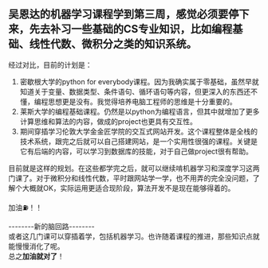 ## 吴恩达的机器学习课程学到第三周，感觉必须要停下来，先去补习一些基础的CS专业知识，比如编程基础、线性代数、微积分之类的知识系统。  
经过对比，目前的计划是：
1. 密歇根大学的python for everybody课程。因为我确实属于零基础，虽然早就知道关于变量、数据类型、条件语句、循环语句等内容，但更深入的东西还不懂，编程思想更是没有。我觉得培养电脑工程师的思维是十分重要的。
2. 莱斯大学的编程基础课程。仍然是以python为编程语言，但其中就增加了更多计算思维和算法的内容，做成的project也更具有交互性。
3. 期间穿插学习伦敦大学金金匠学院的交互式网站开发。这个课程整体是全栈的技术系统，跟完之后就可以自己搭建网站，是一个实用性很强的课程。关键是它有后端的内容，可以学习到数据库的技能，对于自己做project很有帮助。

目前就是这样的规划。在这些都学完之后，就可以继续啃机器学习和深度学习这两门课了。对于微积分和线性代数，平时跟网站学一学，也不用弄的完全没问题，了解个大概就OK，实际运用更适合现阶段，算法开发不是现在能够得着的。

加油⛽️！！

--------新的脑回路--------  
或者这几门课可以穿插着学，包括机器学习。也许随着课程的推进，那些知识点就能慢慢消化了呢。  
总之**加油就对了**！
